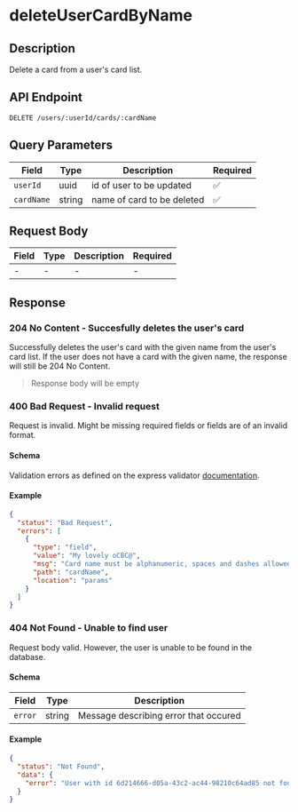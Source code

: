 # deleteUserCardByName

## Description

Delete a card from a user's card list.

## API Endpoint

`DELETE /users/:userId/cards/:cardName`

## Query Parameters

| Field      | Type   | Description                | Required |
| ---------- | ------ | -------------------------- | -------- |
| `userId`   | uuid   | id of user to be updated   | ✅       |
| `cardName` | string | name of card to be deleted | ✅       |

## Request Body

| Field | Type | Description | Required |
| ----- | ---- | ----------- | -------- |
| -     | -    | -           | -        |

## Response

### 204 No Content - Succesfully deletes the user's card

Successfully deletes the user's card with the given name from the user's card list. If the user does not have a card with the given name, the response will still be 204 No Content.

> Response body will be empty

### 400 Bad Request - Invalid request

Request is invalid. Might be missing required fields or fields are of an invalid format.

#### Schema

Validation errors as defined on the express validator [documentation](https://express-validator.github.io/docs/api/validation-result/#error-types).

#### Example

```json
{
  "status": "Bad Request",
  "errors": [
    {
      "type": "field",
      "value": "My lovely oCBC@",
      "msg": "Card name must be alphanumeric, spaces and dashes allowed",
      "path": "cardName",
      "location": "params"
    }
  ]
}
```

### 404 Not Found - Unable to find user

Request body valid. However, the user is unable to be found in the database.

#### Schema

| Field   | Type   | Description                           |
| ------- | ------ | ------------------------------------- |
| `error` | string | Message describing error that occured |

#### Example

```json
{
  "status": "Not Found",
  "data": {
    "error": "User with id 6d214666-d05a-43c2-ac44-98210c64ad85 not found."
  }
}
```
